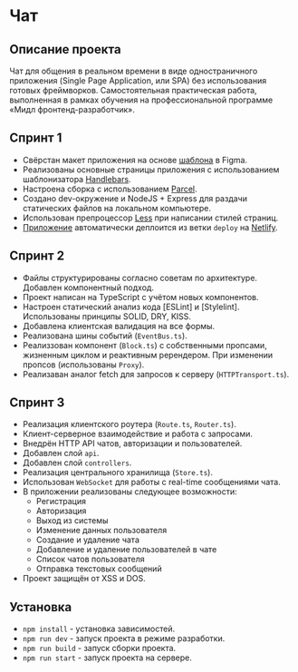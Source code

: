 # Чат


## Описание проекта

Чат для общения в реальном времени в виде одностраничного приложения (Single Page Application, или SPA) без использования готовых фреймворков.
Cамостоятельная практическая работа, выполненная в рамках обучения на профессиональной программе «Мидл фронтенд-разработчик».


## Спринт 1

* Свёрстан макет приложения на основе [шаблона](https://www.figma.com/file/24EUnEHGEDNLdOcxg7ULwV/Chat?node-id=0%3A1) в Figma.
* Реализованы основные страницы приложения с использованием шаблонизатора [Handlebars](https://handlebarsjs.com/).
* Настроена сборка с использованием [Parcel](https://parceljs.org/).
* Создано dev-окружение и NodeJS + Express для раздачи статических файлов на локальном компьютере.
* Использован препроцессор [Less](https://lesscss.org/) при написании стилей страниц.
* [Приложение](https://startling-choux-535b3f.netlify.app) автоматически деплоится из ветки `deploy` на [Netlify](https://www.netlify.com/).


## Спринт 2

* Файлы структурированы согласно советам по архитектуре. Добавлен компонентный подход.
* Проект написан на TypeScript с учётом новых компонентов.
* Настроен статический анализ кода [ESLint] и [Stylelint]. Использованы принципы SOLID, DRY, KISS.
* Добавлена клиентская валидация на все формы.
* Реализована шины событий (`EventBus.ts`).
* Реализзован компонент (`Block.ts`) с собственными пропсами, жизненным циклом и реактивным ререндером. При изменении пропсов (использованы `Proxy`).
* Реализаван аналог fetch для запросов к серверу (`HTTPTransport.ts`).


## Спринт 3

* Реализация клиентского роутера (`Route.ts`, `Router.ts`).
* Клиент-серверное взаимодействие и работа с запросами.
* Внедрён HTTP API чатов, авторизации и пользователей.
* Добавлен слой `api`.
* Добавлен слой `controllers`.
* Реализация центрального хранилища (`Store.ts`).
* Использован `WebSocket` для работы с real-time сообщениями чата.
* В приложении реализованы следующее возможности:
  * Регистрация
  * Авторизация
  * Выход из системы
  * Изменение данных пользователя
  * Создание и удаление чата
  * Добавление и удаление пользователей в чате
  * Список чатов пользователя
  * Отправка текстовых сообщений
* Проект защищён от XSS и DOS.


## Установка

- `npm install` - установка зависимостей.
- `npm run dev` - запуск проекта в режиме разработки.
- `npm run build` - запуск сборки проекта.
- `npm run start` - запуск проекта на сервере.
